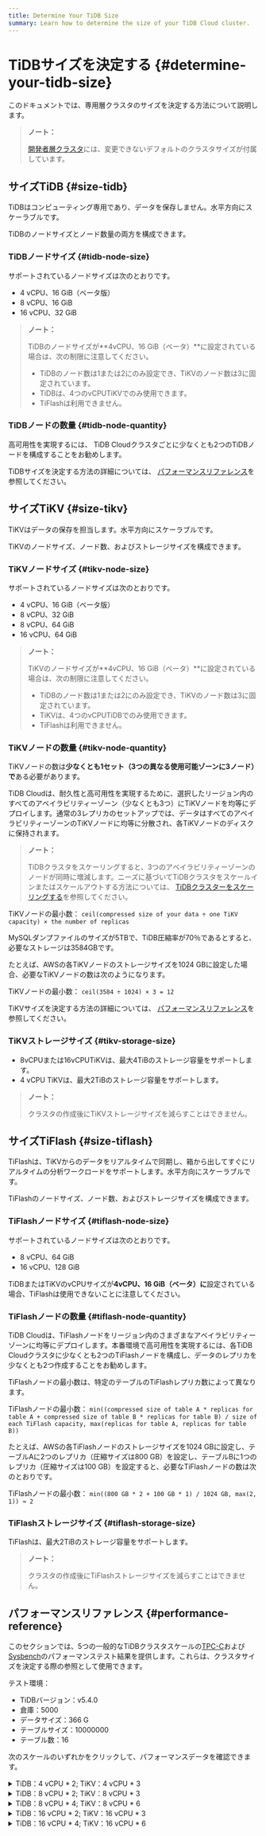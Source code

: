 ```yaml
---
title: Determine Your TiDB Size
summary: Learn how to determine the size of your TiDB Cloud cluster.
---
```


# TiDBサイズを決定する {#determine-your-tidb-size}

このドキュメントでは、専用層クラスタのサイズを決定する方法について説明します。

> **ノート：**
>
> [開発者層クラスタ](/tidb-cloud/select-cluster-tier.md#developer-tier)には、変更できないデフォルトのクラスタサイズが付属しています。

## サイズTiDB {#size-tidb}

TiDBはコンピューティング専用であり、データを保存しません。水平方向にスケーラブルです。

TiDBのノードサイズとノード数量の両方を構成できます。

### TiDBノードサイズ {#tidb-node-size}

サポートされているノードサイズは次のとおりです。

-   4 vCPU、16 GiB（ベータ版）
-   8 vCPU、16 GiB
-   16 vCPU、32 GiB

> **ノート：**
>
> TiDBのノードサイズが**4vCPU、16 GiB（ベータ）**に設定されている場合は、次の制限に注意してください。
>
> -   TiDBのノード数は1または2にのみ設定でき、TiKVのノード数は3に固定されています。
> -   TiDBは、4つのvCPUTiKVでのみ使用できます。
> -   TiFlashは利用できません。

### TiDBノードの数量 {#tidb-node-quantity}

高可用性を実現するには、 TiDB Cloudクラスタごとに少なくとも2つのTiDBノードを構成することをお勧めします。

TiDBサイズを決定する方法の詳細については、 [パフォーマンスリファレンス](#performance-reference)を参照してください。

## サイズTiKV {#size-tikv}

TiKVはデータの保存を担当します。水平方向にスケーラブルです。

TiKVのノードサイズ、ノード数、およびストレージサイズを構成できます。

### TiKVノードサイズ {#tikv-node-size}

サポートされているノードサイズは次のとおりです。

-   4 vCPU、16 GiB（ベータ版）
-   8 vCPU、32 GiB
-   8 vCPU、64 GiB
-   16 vCPU、64 GiB

> **ノート：**
>
> TiKVのノードサイズが**4vCPU、16 GiB（ベータ）**に設定されている場合は、次の制限に注意してください。
>
> -   TiDBのノード数は1または2にのみ設定でき、TiKVのノード数は3に固定されています。
> -   TiKVは、4つのvCPUTiDBでのみ使用できます。
> -   TiFlashは利用できません。

### TiKVノードの数量 {#tikv-node-quantity}

TiKVノードの数は**少なくとも1セット（3つの異なる使用可能ゾーンに3ノード）で**ある必要があります。

TiDB Cloudは、耐久性と高可用性を実現するために、選択したリージョン内のすべてのアベイラビリティーゾーン（少なくとも3つ）にTiKVノードを均等にデプロイします。通常の3レプリカのセットアップでは、データはすべてのアベイラビリティーゾーンのTiKVノードに均等に分散され、各TiKVノードのディスクに保持されます。

> **ノート：**
>
> TiDBクラスタをスケーリングすると、3つのアベイラビリティーゾーンのノードが同時に増減します。ニーズに基づいてTiDBクラスタをスケールインまたはスケールアウトする方法については、 [TiDBクラスターをスケーリングする](/tidb-cloud/scale-tidb-cluster.md)を参照してください。

TiKVノードの最小数： `ceil(compressed size of your data ÷ one TiKV capacity) × the number of replicas`

MySQLダンプファイルのサイズが5TBで、TiDB圧縮率が70％であるとすると、必要なストレージは3584GBです。

たとえば、AWSの各TiKVノードのストレージサイズを1024 GBに設定した場合、必要なTiKVノードの数は次のようになります。

TiKVノードの最小数： `ceil(3584 ÷ 1024) × 3 = 12`

TiKVサイズを決定する方法の詳細については、 [パフォーマンスリファレンス](#performance-reference)を参照してください。

### TiKVストレージサイズ {#tikv-storage-size}

-   8vCPUまたは16vCPUTiKVは、最大4TiBのストレージ容量をサポートします。
-   4 vCPU TiKVは、最大2TiBのストレージ容量をサポートします。

> **ノート：**
>
> クラスタの作成後にTiKVストレージサイズを減らすことはできません。

## サイズTiFlash {#size-tiflash}

TiFlashは、TiKVからのデータをリアルタイムで同期し、箱から出してすぐにリアルタイムの分析ワークロードをサポートします。水平方向にスケーラブルです。

TiFlashのノードサイズ、ノード数、およびストレージサイズを構成できます。

### TiFlashノードサイズ {#tiflash-node-size}

サポートされているノードサイズは次のとおりです。

-   8 vCPU、64 GiB
-   16 vCPU、128 GiB

TiDBまたはTiKVのvCPUサイズが**4vCPU、16 GiB（ベータ）に**設定されている場合、TiFlashは使用できないことに注意してください。

### TiFlashノードの数量 {#tiflash-node-quantity}

TiDB Cloudは、TiFlashノードをリージョン内のさまざまなアベイラビリティーゾーンに均等にデプロイします。本番環境で高可用性を実現するには、各TiDB Cloudクラスタに少なくとも2つのTiFlashノードを構成し、データのレプリカを少なくとも2つ作成することをお勧めします。

TiFlashノードの最小数は、特定のテーブルのTiFlashレプリカ数によって異なります。

TiFlashノードの最小数： `min((compressed size of table A * replicas for table A + compressed size of table B * replicas for table B) / size of each TiFlash capacity, max(replicas for table A, replicas for table B))`

たとえば、AWSの各TiFlashノードのストレージサイズを1024 GBに設定し、テーブルAに2つのレプリカ（圧縮サイズは800 GB）を設定し、テーブルBに1つのレプリカ（圧縮サイズは100 GB）を設定すると、必要なTiFlashノードの数は次のとおりです。

TiFlashノードの最小数： `min((800 GB * 2 + 100 GB * 1) / 1024 GB, max(2, 1)) ≈ 2`

### TiFlashストレージサイズ {#tiflash-storage-size}

TiFlashは、最大2TiBのストレージ容量をサポートします。

> **ノート：**
>
> クラスタの作成後にTiFlashストレージサイズを減らすことはできません。

## パフォーマンスリファレンス {#performance-reference}

このセクションでは、5つの一般的なTiDBクラスタスケールの[TPC-C](https://www.tpc.org/tpcc/)および[Sysbench](https://github.com/akopytov/sysbench)のパフォーマンステスト結果を提供します。これらは、クラスタサイズを決定する際の参照として使用できます。

テスト環境：

-   TiDBバージョン：v5.4.0
-   倉庫：5000
-   データサイズ：366 G
-   テーブルサイズ：10000000
-   テーブル数：16

次のスケールのいずれかをクリックして、パフォーマンスデータを確認できます。

<details><summary>TiDB：4 vCPU * 2; TiKV：4 vCPU * 3</summary>

-   低遅延で最適なパフォーマンス

    TPC-Cのパフォーマンス：

    | トランザクションモデル | スレッド | tpmC   | QPS    | 待ち時間（ミリ秒） |
    | ----------- | ---- | ------ | ------ | --------- |
    | TPCC        | 300  | 14,532 | 13,137 | 608       |

    Sysbench OLTPのパフォーマンス：

    | トランザクションモデル | スレッド | TPS    | QPS    | 待ち時間（ミリ秒） |
    | ----------- | ---- | ------ | ------ | --------- |
    | 入れる         | 300  | 8,848  | 8,848  | 36        |
    | ポイントセレクト    | 600  | 46,224 | 46,224 | 13        |
    | 読み書き        | 150  | 719    | 14,385 | 209       |
    | インデックスの更新   | 150  | 4,346  | 4,346  | 35        |
    | 非インデックスを更新  | 600  | 13,603 | 13,603 | 44        |

-   最大TPSおよびQPS

    TPC-Cのパフォーマンス：

    | トランザクションモデル | スレッド  | tpmC   | QPS    | 待ち時間（ミリ秒） |
    | ----------- | ----- | ------ | ------ | --------- |
    | TPCC        | 1,200 | 15,208 | 13,748 | 2,321     |

    Sysbench OLTPのパフォーマンス：

    | トランザクションモデル | スレッド  | TPS    | QPS    | 待ち時間（ミリ秒） |
    | ----------- | ----- | ------ | ------ | --------- |
    | 入れる         | 1,500 | 11,601 | 11,601 | 129       |
    | ポイントセレクト    | 600   | 46,224 | 46,224 | 13        |
    | 読み書き        | 150   | 14,385 | 719    | 209       |
    | インデックスの更新   | 1,200 | 6,526  | 6,526  | 184       |
    | 非インデックスを更新  | 1,500 | 14,351 | 14,351 | 105       |

</details>

<details><summary>TiDB：8 vCPU * 2; TiKV：8 vCPU * 3</summary>

-   低遅延で最適なパフォーマンス

    TPC-Cのパフォーマンス：

    | トランザクションモデル | スレッド | tpmC   | QPS    | 待ち時間（ミリ秒） |
    | ----------- | ---- | ------ | ------ | --------- |
    | TPCC        | 600  | 32,266 | 29,168 | 548       |

    Sysbench OLTPのパフォーマンス：

    | トランザクションモデル | スレッド  | TPS    | QPS    | 待ち時間（ミリ秒） |
    | ----------- | ----- | ------ | ------ | --------- |
    | 入れる         | 600   | 17,831 | 17,831 | 34        |
    | ポイントセレクト    | 600   | 93,287 | 93,287 | 6         |
    | 読み書き        | 300   | 29,729 | 1,486  | 202       |
    | インデックスの更新   | 300   | 9,415  | 9,415  | 32        |
    | 非インデックスを更新  | 1,200 | 31,092 | 31,092 | 39        |

-   最大TPSおよびQPS

    TPC-Cのパフォーマンス：

    | トランザクションモデル | スレッド  | tpmC   | QPS    | 待ち時間（ミリ秒） |
    | ----------- | ----- | ------ | ------ | --------- |
    | TPCC        | 1,200 | 33,394 | 30,188 | 1,048人    |

    Sysbench OLTPのパフォーマンス：

    | トランザクションモデル | スレッド  | TPS    | QPS    | 待ち時間（ミリ秒） |
    | ----------- | ----- | ------ | ------ | --------- |
    | 入れる         | 2,000 | 23,633 | 23,633 | 84        |
    | ポイントセレクト    | 600   | 93,287 | 93,287 | 6         |
    | 読み書き        | 600   | 30,464 | 1,523  | 394       |
    | インデックスの更新   | 2,000 | 15,146 | 15,146 | 132       |
    | 非インデックスを更新  | 2,000 | 34,505 | 34,505 | 58        |

</details>

<details><summary>TiDB：8 vCPU * 4; TiKV：8 vCPU * 6</summary>

-   低遅延で最適なパフォーマンス

    TPC-Cのパフォーマンス：

    | トランザクションモデル | スレッド  | tpmC   | QPS    | 待ち時間（ミリ秒） |
    | ----------- | ----- | ------ | ------ | --------- |
    | TPCC        | 1,200 | 62,918 | 56,878 | 310       |

    Sysbench OLTPのパフォーマンス：

    | トランザクションモデル | スレッド  | TPS     | QPS     | 待ち時間（ミリ秒） |
    | ----------- | ----- | ------- | ------- | --------- |
    | 入れる         | 1,200 | 33,892  | 33,892  | 23        |
    | ポイントセレクト    | 1,200 | 185,574 | 181,255 | 4         |
    | 読み書き        | 600   | 59,160  | 2,958   | 127       |
    | インデックスの更新   | 600   | 18,735  | 18,735  | 21        |
    | 非インデックスを更新  | 2,400 | 60,629  | 60,629  | 23        |

-   最大TPSおよびQPS

    TPC-Cのパフォーマンス：

    | トランザクションモデル | スレッド  | tpmC   | QPS    | 待ち時間（ミリ秒） |
    | ----------- | ----- | ------ | ------ | --------- |
    | TPCC        | 2,400 | 65,452 | 59,169 | 570       |

    Sysbench OLTPのパフォーマンス：

    | トランザクションモデル | スレッド  | TPS     | QPS     | 待ち時間（ミリ秒） |
    | ----------- | ----- | ------- | ------- | --------- |
    | 入れる         | 4,000 | 47,029  | 47,029  | 43        |
    | ポイントセレクト    | 1,200 | 185,574 | 181,255 | 4         |
    | 読み書き        | 1,200 | 60,624  | 3,030   | 197       |
    | インデックスの更新   | 4,000 | 30,140  | 30,140  | 67        |
    | 非インデックスを更新  | 4,000 | 68,664  | 68,664  | 29        |

</details>

<details><summary>TiDB：16 vCPU * 2; TiKV：16 vCPU * 3</summary>

-   低遅延で最適なパフォーマンス

    TPC-Cのパフォーマンス：

    | トランザクションモデル | スレッド  | tpmC   | QPS    | 待ち時間（ミリ秒） |
    | ----------- | ----- | ------ | ------ | --------- |
    | TPCC        | 1,200 | 67,941 | 61,419 | 540       |

    Sysbench OLTPのパフォーマンス：

    | トランザクションモデル | スレッド  | TPS     | QPS     | 待ち時間（ミリ秒） |
    | ----------- | ----- | ------- | ------- | --------- |
    | 入れる         | 1,200 | 35,096  | 35,096  | 34        |
    | ポイントセレクト    | 1,200 | 228,600 | 228,600 | 5         |
    | 読み書き        | 600   | 73,150  | 3,658   | 164       |
    | インデックスの更新   | 600   | 18,886  | 18,886  | 32        |
    | 非インデックスを更新  | 2,000 | 63,837  | 63,837  | 31        |

-   最大TPSおよびQPS

    TPC-Cのパフォーマンス：

    | トランザクションモデル | スレッド  | tpmC   | QPS    | 待ち時間（ミリ秒） |
    | ----------- | ----- | ------ | ------ | --------- |
    | TPCC        | 1,200 | 67,941 | 61,419 | 540       |

    Sysbench OLTPのパフォーマンス：

    | トランザクションモデル | スレッド  | TPS     | QPS     | 待ち時間（ミリ秒） |
    | ----------- | ----- | ------- | ------- | --------- |
    | 入れる         | 2,000 | 43,338  | 43,338  | 46        |
    | ポイントセレクト    | 1,200 | 228,600 | 228,600 | 5         |
    | 読み書き        | 1,200 | 73,631  | 3,682   | 326       |
    | インデックスの更新   | 3,000 | 29,576  | 29,576  | 101       |
    | 非インデックスを更新  | 3,000 | 64,624  | 64,624  | 46        |

</details>

<details><summary>TiDB：16 vCPU * 4; TiKV：16 vCPU * 6</summary>

-   低遅延で最適なパフォーマンス

    TPC-Cのパフォーマンス：

    | トランザクションモデル | スレッド  | tpmC    | QPS     | 待ち時間（ミリ秒） |
    | ----------- | ----- | ------- | ------- | --------- |
    | TPCC        | 2,400 | 133,164 | 120,380 | 305       |

    Sysbench OLTPのパフォーマンス：

    | トランザクションモデル | スレッド  | TPS     | QPS     | 待ち時間（ミリ秒） |
    | ----------- | ----- | ------- | ------- | --------- |
    | 入れる         | 2,400 | 69,139  | 69,139  | 22        |
    | ポイントセレクト    | 2,400 | 448,056 | 448,056 | 4         |
    | 読み書き        | 1,200 | 145,568 | 7,310   | 97        |
    | インデックスの更新   | 1,200 | 36,638  | 36,638  | 20        |
    | 非インデックスを更新  | 4,000 | 125,129 | 125,129 | 17        |

-   最大TPSおよびQPS

    TPC-Cのパフォーマンス：

    | トランザクションモデル | スレッド  | tpmC    | QPS     | 待ち時間（ミリ秒） |
    | ----------- | ----- | ------- | ------- | --------- |
    | TPCC        | 2,400 | 133,164 | 120,380 | 305       |

    Sysbench OLTPのパフォーマンス：

    | トランザクションモデル | スレッド  | TPS     | QPS     | 待ち時間（ミリ秒） |
    | ----------- | ----- | ------- | ------- | --------- |
    | 入れる         | 4,000 | 86,242  | 86,242  | 25        |
    | ポイントセレクト    | 2,400 | 448,056 | 448,056 | 4         |
    | 読み書き        | 2,400 | 146,526 | 7,326   | 172       |
    | インデックスの更新   | 6,000 | 58,856  | 58,856  | 51        |
    | 非インデックスを更新  | 6,000 | 128,601 | 128,601 | 24        |

</details>
